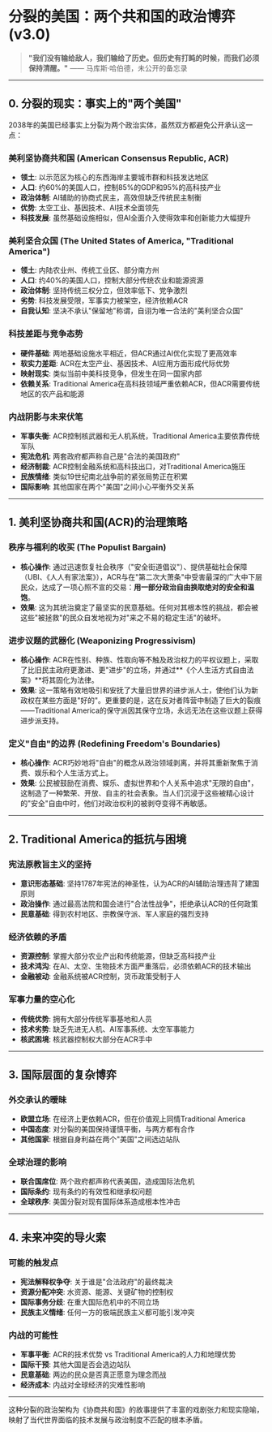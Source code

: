 # 分裂的美国：两个共和国的政治博弈 (v3.0)

> **"我们没有输给敌人，我们输给了历史。但历史有打盹的时候，而我们必须保持清醒。"**
> —— 马库斯·哈伯德，未公开的备忘录

---

## 0. **分裂的现实：事实上的"两个美国"**

2038年的美国已经事实上分裂为两个政治实体，虽然双方都避免公开承认这一点：

### **美利坚协商共和国 (American Consensus Republic, ACR)**
- **领土**: 以示范区为核心的东西海岸主要城市群和科技发达地区
- **人口**: 约60%的美国人口，控制85%的GDP和95%的高科技产业
- **政治体制**: AI辅助的协商式民主，高效但缺乏传统民主制衡
- **优势**: 太空工业、基因技术、AI技术全面领先
- **科技发展**: 虽然基础设施相似，但AI全面介入使得效率和创新能力大幅提升

### **美利坚合众国 (The United States of America, "Traditional America")**
- **领土**: 内陆农业州、传统工业区、部分南方州
- **人口**: 约40%的美国人口，控制大部分传统农业和能源资源
- **政治体制**: 坚持传统三权分立，但效率低下、党争激烈
- **劣势**: 科技发展受限，军事实力被架空，经济依赖ACR
- **自我认知**: 坚决不承认"保留地"称谓，自诩为唯一合法的"美利坚合众国"

### **科技差距与竞争态势**
- **硬件基础**: 两地基础设施水平相近，但ACR通过AI优化实现了更高效率
- **软实力差距**: ACR在太空产业、基因技术、AI应用方面形成代际优势
- **映射现实**: 类似当前中美科技竞争，但发生在同一国家内部
- **依赖关系**: Traditional America在高科技领域严重依赖ACR，但ACR需要传统地区的农产品和能源

### **内战阴影与未来伏笔**
- **军事失衡**: ACR控制核武器和无人机系统，Traditional America主要依靠传统军队
- **宪法危机**: 两套政府都声称自己是"合法的美国政府"
- **经济制裁**: ACR控制金融系统和高科技出口，对Traditional America施压
- **民族情绪**: 类似19世纪南北战争前的紧张局势正在积累
- **国际影响**: 其他国家在两个"美国"之间小心平衡外交关系

---

## 1. **美利坚协商共和国(ACR)的治理策略**

### **秩序与福利的收买 (The Populist Bargain)**
- **核心操作**: 通过迅速恢复社会秩序（"安全街道倡议"）、提供基础社会保障（UBI、《人人有家法案》），ACR与在"第二次大萧条"中受害最深的广大中下层民众，达成了一项心照不宣的交易：**用一部分政治自由换取绝对的安全和温饱**。
- **效果**: 这为其统治奠定了最坚实的民意基础。任何对其根本性的挑战，都会被这些"被拯救"的民众自发地视为对"来之不易的稳定生活"的破坏。

### **进步议题的武器化 (Weaponizing Progressivism)**
- **核心操作**: ACR在性别、种族、性取向等不触及政治权力的平权议题上，采取了比旧民主政府更激进、更"进步"的立场，并通过**《个人生活方式自由法案》**将其固化为法律。
- **效果**: 这一策略有效地吸引和安抚了大量旧世界的进步派人士，使他们认为新政权在某些方面是"好的"。更重要的是，这在反对者阵营中制造了巨大的裂痕——Traditional America的保守派因其保守立场，永远无法在这些议题上获得进步派支持。

### **定义"自由"的边界 (Redefining Freedom's Boundaries)**
- **核心操作**: ACR巧妙地将"自由"的概念从政治领域剥离，并将其重新聚焦于消费、娱乐和个人生活方式上。
- **效果**: 公民被鼓励在消费、娱乐、虚拟世界和个人关系中追求"无限的自由"，这制造了一种繁荣、开放、自主的社会表象。当人们沉浸于这些被精心设计的"安全"自由中时，他们对政治权利的被剥夺变得不再敏感。

---

## 2. **Traditional America的抵抗与困境**

### **宪法原教旨主义的坚持**
- **意识形态基础**: 坚持1787年宪法的神圣性，认为ACR的AI辅助治理违背了建国原则
- **政治操作**: 通过最高法院和国会进行"合法性战争"，拒绝承认ACR的任何政策
- **民意基础**: 得到农村地区、宗教保守派、军人家庭的强烈支持

### **经济依赖的矛盾**
- **资源控制**: 掌握大部分农业产出和传统能源，但缺乏高科技产业
- **技术鸿沟**: 在AI、太空、生物技术方面严重落后，必须依赖ACR的技术输出
- **金融被动**: 金融系统被ACR控制，货币政策受制于人

### **军事力量的空心化**
- **传统优势**: 拥有大部分传统军事基地和人员
- **技术劣势**: 缺乏先进无人机、AI军事系统、太空军事能力
- **核武困境**: 核武器控制权大部分在ACR手中

---

## 3. **国际层面的复杂博弈**

### **外交承认的暧昧**
- **欧盟立场**: 在经济上更依赖ACR，但在价值观上同情Traditional America
- **中国态度**: 对分裂的美国保持谨慎平衡，与两方都有合作
- **其他国家**: 根据自身利益在两个"美国"之间选边站队

### **全球治理的影响**
- **联合国席位**: 两个政府都声称代表美国，造成国际法危机
- **国际条约**: 现有条约的有效性和继承权问题
- **全球秩序**: 美国分裂对现有国际体系造成根本性冲击

---

## 4. **未来冲突的导火索**

### **可能的触发点**
- **宪法解释权争夺**: 关于谁是"合法政府"的最终裁决
- **资源分配冲突**: 水资源、能源、关键矿物的控制权
- **国际事务分歧**: 在重大国际危机中的不同立场
- **民族主义情绪**: 任何一方的极端民族主义都可能引发冲突

### **内战的可能性**
- **军事平衡**: ACR的技术优势 vs Traditional America的人力和地理优势
- **国际干预**: 其他大国是否会选边站队
- **民意基础**: 两边的民众是否真正愿意为理念而战
- **经济成本**: 内战对全球经济的灾难性影响

---

这种分裂的政治架构为《协商共和国》的故事提供了丰富的戏剧张力和现实隐喻，映射了当代世界面临的技术发展与政治制度不匹配的根本矛盾。